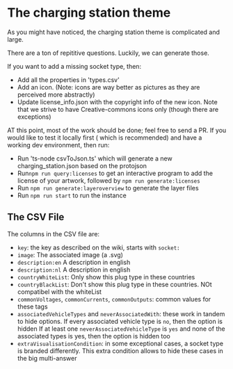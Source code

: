 The charging station theme
==========================

As you might have noticed, the charging station theme is complicated and large.

There are a ton of repititive questions. Luckily, we can generate those.

If you want to add a missing socket type, then:

- Add all the properties in 'types.csv'
- Add an icon. (Note: icons are way better as pictures as they are perceived more abstractly)
- Update license_info.json with the copyright info of the new icon. Note that we strive to have Creative-commons icons
  only (though there are exceptions)

AT this point, most of the work should be done; feel free to send a PR. If you would like to test it locally first (
which is recommended) and have a working dev environment, then run:

- Run 'ts-node csvToJson.ts' which will generate a new charging_station.json based on the protojson
- Run`npm run query:licenses` to get an interactive program to add the license of your artwork, followed
  by `npm run generate:licenses`
- Run `npm run generate:layeroverview` to generate the layer files
- Run `npm run start` to run the instance

The CSV File
------------

The columns in the CSV file are:

- `key`: the key as described on the wiki, starts with `socket:`
- `image`: The associated image (a .svg)
- `description:en` A description in english
- `description:nl` A description in english
- `countryWhiteList`: Only show this plug type in these countries
- `countryBlackList`: Don't show this plug type in these countries. NOt compatibel with the whiteList
- `commonVoltages`, `commonCurrents`, `commonOutputs`: common values for these tags
- `associatedVehicleTypes` and `neverAssociatedWith`: these work in tandem to hide options. If every associated vehicle type
  is `no`, then the option is hidden If at least one `neverAssociatedVehicleType` is `yes` and none of the associated
  types is yes, then the option is hidden too
- `extraVisualisationCondition`: in some exceptional cases, a socket type is branded differently. This extra condition allows to hide these cases in the big multi-answer
